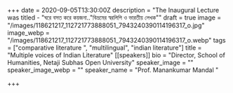 +++
date = 2020-09-05T13:30:00Z
description = "The Inaugural Lecture was titled - \"ঘরে বসত করে কয়জনা..\"বিভ্রমের স্বরলিপি ও ভারতীয় লেখক\""
draft = true
image = "/images/118621217_112721773888051_7943240390114196317_o.jpg"
image_webp = "/images/118621217_112721773888051_7943240390114196317_o.webp"
tags = ["comparative literature ", "multilingual", "indian literature"]
title = "Multiple voices of Indian Literature"
[[speakers]]
bio = "Director, School of Humanities, Netaji Subhas Open University"
speaker_image = ""
speaker_image_webp = ""
speaker_name = "Prof. Manankumar Mandal "

+++
